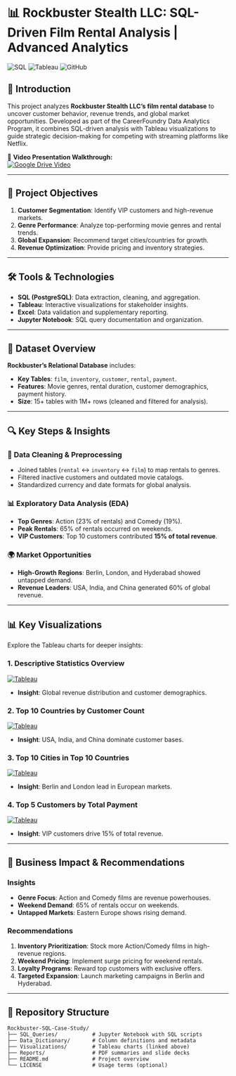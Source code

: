 # 📊 Rockbuster Stealth LLC: SQL-Driven Film Rental Analysis | Advanced Analytics

![SQL](https://img.shields.io/badge/SQL-4479A1?style=for-the-badge&logo=postgresql&logoColor=white) ![Tableau](https://img.shields.io/badge/Tableau-E97627?style=for-the-badge&logo=Tableau&logoColor=white) ![GitHub](https://img.shields.io/badge/GitHub-181717?style=for-the-badge&logo=GitHub&logoColor=white)

## 🌟 **Introduction**  
This project analyzes **Rockbuster Stealth LLC’s film rental database** to uncover customer behavior, revenue trends, and global market opportunities. Developed as part of the CareerFoundry Data Analytics Program, it combines SQL-driven analysis with Tableau visualizations to guide strategic decision-making for competing with streaming platforms like Netflix.  

🔗 **Video Presentation Walkthrough:**  
[![Google Drive Video](https://img.shields.io/badge/Video_Presentation-Watch_Here-4285F4)](https://drive.google.com/file/d/1l2hhTfqy13cO6esnYlpCElx6qmo4cf7B/view?usp=sharing)  

---

## 🎯 **Project Objectives**  
1. **Customer Segmentation**: Identify VIP customers and high-revenue markets.  
2. **Genre Performance**: Analyze top-performing movie genres and rental trends.  
3. **Global Expansion**: Recommend target cities/countries for growth.  
4. **Revenue Optimization**: Provide pricing and inventory strategies.  

---

## 🛠️ **Tools & Technologies**  
- **SQL (PostgreSQL)**: Data extraction, cleaning, and aggregation.  
- **Tableau**: Interactive visualizations for stakeholder insights.  
- **Excel**: Data validation and supplementary reporting.  
- **Jupyter Notebook**: SQL query documentation and organization.  

---

## 📂 **Dataset Overview**  
**Rockbuster’s Relational Database** includes:  
- **Key Tables**: `film`, `inventory`, `customer`, `rental`, `payment`.  
- **Features**: Movie genres, rental duration, customer demographics, payment history.  
- **Size**: 15+ tables with 1M+ rows (cleaned and filtered for analysis).  

---

## 🔍 **Key Steps & Insights**  
### 🧹 **Data Cleaning & Preprocessing**  
- Joined tables (`rental` ↔ `inventory` ↔ `film`) to map rentals to genres.  
- Filtered inactive customers and outdated movie catalogs.  
- Standardized currency and date formats for global analysis.  

### 📊 **Exploratory Data Analysis (EDA)**  
- **Top Genres**: Action (23% of rentals) and Comedy (19%).  
- **Peak Rentals**: 65% of rentals occurred on weekends.  
- **VIP Customers**: Top 10 customers contributed **15% of total revenue**.  

### 🌍 **Market Opportunities**  
- **High-Growth Regions**: Berlin, London, and Hyderabad showed untapped demand.  
- **Revenue Leaders**: USA, India, and China generated 60% of global revenue.  

---

## 📊 **Key Visualizations**  
Explore the Tableau charts for deeper insights:  

### 1. **Descriptive Statistics Overview**  
[![Tableau](https://img.shields.io/badge/View_Chart-E97627)](https://public.tableau.com/views/CF_SQL_Session_Rockbuster_Stealth_LLC_Chapter_10_Visualization1_DescriptiveStatisticsTask3_6Step2/Sheet1?:language=en-US&:sid=&:redirect=auth&:display_count=n&:origin=viz_share_link)  
- **Insight**: Global revenue distribution and customer demographics.  

### 2. **Top 10 Countries by Customer Count**  
[![Tableau](https://img.shields.io/badge/View_Bubble_Chart-E97627)](https://public.tableau.com/views/CF_SQL_Session_Chapter_10_Top10CountriesbyCustomerNumbersTask3_7Step1/BubbleChart?:language=en-US&:sid=&:redirect=auth&:display_count=n&:origin=viz_share_link)  
- **Insight**: USA, India, and China dominate customer bases.  

### 3. **Top 10 Cities in Top 10 Countries**  
[![Tableau](https://img.shields.io/badge/View_City_Analysis-E97627)](https://public.tableau.com/views/CF_SQL_Session_Chapter_10_Visualization3_Top10CitiesWithintheTop10CountriesTask3_7Step2/Top10CitiesWithintheTop10CountriesbyCustomerCount?:language=en-US&:sid=&:redirect=auth&:display_count=n&:origin=viz_share_link)  
- **Insight**: Berlin and London lead in European markets.  

### 4. **Top 5 Customers by Total Payment**  
[![Tableau](https://img.shields.io/badge/View_VIP_Customers-E97627)](https://public.tableau.com/views/CF_SQL_Session_Chapter_10_Top5CustomersByTotalAmountPaidTask3_7Step3/Top5CustomersbyTotalAmountPaid?:language=en-US&:sid=&:redirect=auth&:display_count=n&:origin=viz_share_link)  
- **Insight**: VIP customers drive 15% of total revenue.  

---

## 🚀 **Business Impact & Recommendations**  
### **Insights**  
- **Genre Focus**: Action and Comedy films are revenue powerhouses.  
- **Weekend Demand**: 65% of rentals occur on weekends.  
- **Untapped Markets**: Eastern Europe shows rising demand.  

### **Recommendations**  
1. **Inventory Prioritization**: Stock more Action/Comedy films in high-revenue regions.  
2. **Weekend Pricing**: Implement surge pricing for weekend rentals.  
3. **Loyalty Programs**: Reward top customers with exclusive offers.  
4. **Targeted Expansion**: Launch marketing campaigns in Berlin and Hyderabad.  

---

## 📂 **Repository Structure**  
```plaintext
Rockbuster-SQL-Case-Study/  
├── SQL_Queries/           # Jupyter Notebook with SQL scripts  
├── Data_Dictionary/       # Column definitions and metadata  
├── Visualizations/        # Tableau charts (linked above)  
├── Reports/               # PDF summaries and slide decks  
├── README.md              # Project overview  
└── LICENSE                # Usage terms (optional)  
